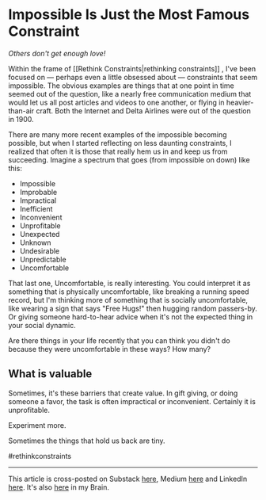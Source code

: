 # Impossible Is Just the Most Famous Constraint

*Others don't get enough love!*

Within the frame of [[Rethink Constraints|rethinking constraints]] , I've been focused on — perhaps even a little obsessed about — constraints that seem impossible. The obvious examples are things that at one point in time seemed out of the question, like a nearly free communication medium that would let us all post articles and videos to one another, or flying in heavier-than-air craft. Both the Internet and Delta Airlines were out of the question in 1900. 

There are many more recent examples of the impossible becoming possible, but when I started reflecting on less daunting constraints, I realized that often it is those that really hem us in and keep us from succeeding. Imagine a spectrum that goes (from impossible on down) like this: 

- Impossible 
- Improbable 
- Impractical 
- Inefficient 
- Inconvenient 
- Unprofitable 
- Unexpected 
- Unknown 
- Undesirable 
- Unpredictable 
- Uncomfortable 

That last one, Uncomfortable, is really interesting. You could interpret it as something that is physically uncomfortable, like breaking a running speed record, but I'm thinking more of something that is socially uncomfortable, like wearing a sign that says "Free Hugs!" then hugging random passers-by. Or giving someone hard-to-hear advice when it's not the expected thing in your social dynamic. 

Are there things in your life recently that you can think you didn't do because they were uncomfortable in these ways? How many? 

## What is valuable 

Sometimes, it's these barriers that create value. In gift giving, or doing someone a favor, the task is often impractical or inconvenient. Certainly it is unprofitable. 

Experiment more. 

Sometimes the things that hold us back are tiny. 

#rethinkconstraints 

--- 
This article is cross-posted on Substack [here](), Medium [here]() and LinkedIn [here](). It's also [here]() in my Brain. 